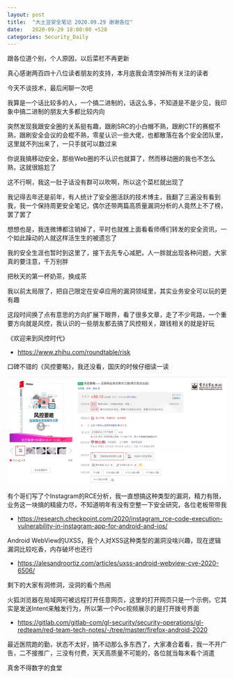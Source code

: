 ```yaml
---
layout: post
title:  "大土豆安全笔记 2020.09.29 谢谢各位"
date:   2020-09-29 18:00:00 +520
categories: Security_Daily
---
```


跟各位道个别，个人原因，以后菜栏不再更新

真心感谢两百四十八位读者朋友的支持，本月底我会清空掉所有关注的读者

今天不谈技术，最后闲聊一次吧

我算是一个话比较多的人，一个搞二进制的，话这么多，不知道是不是少见，我印象中搞二进制的朋友大多都比较内向

突然发现我跟安全圈的关系挺有趣，跟刷SRC的小白帽不熟，跟刷CTF的赛棍不熟，跟刷安全会议的会棍不熟，零星认识一些大佬，也都散落在各个安全团队里，这里就不列出来了，一只手就可以数过来

你说我搞移动安全，那些Web圈的不认识也就算了，然而移动圈的我也不怎么熟，这就很尴尬了

这不行啊，我这一肚子话没有群可以吹啊，所以这个菜栏就出现了

我记得去年还是前年，有人统计了安全圈活跃的技术博主，我翻了三遍没有看到我，我一个保持周更安全笔记，偶尔还带两篇高质量漏洞分析的人竟然上不了榜，罢了罢了

想想也是，我连微博都注销掉了，平时也就推上面看看师傅们转发的安全资讯，一个如此躁动的人就这样活生生的被遗忘了

我的安全生涯也暂时到这里了，接下去先专心减肥，人一胖就出现各种问题，大家真的要注意，千万别胖

把秋天的第一杯奶茶，换成茶

我以前太局限了，把自己限定在安卓应用的漏洞领域里，其实业务安全可以玩的更有趣

这段时间换了点有意思的方向扩展下眼界，看了很多文章，走了不少弯路，一个重要方向就是风控，我认识的一些朋友都去搞了风控相关，跟钱相关的就是好玩

《欢迎来到风控时代》
- https://www.zhihu.com/roundtable/risk

口碑不错的《风控要略》，我还没看，国庆的时候仔细读一读

![IMAGE](/assets/resources/A2AEDB0CAF13C09AF7D753E3A8786FA6.jpg)

有个哥们写了个Instagram的RCE分析，我一直想搞这种类型的漏洞，精力有限，业务这一块搞的精疲力尽，不知道明年有没有空整一下安全研究，各位老板带带我
- https://research.checkpoint.com/2020/instagram_rce-code-execution-vulnerability-in-instagram-app-for-android-and-ios/

Android WebView的UXSS，我个人对XSS这种类型的漏洞没啥兴趣，现在逻辑漏洞比较吃香，内存破坏也还行
- https://alesandroortiz.com/articles/uxss-android-webview-cve-2020-6506/

剩下的大家有洞修洞，没洞的看个热闹

火狐浏览器在局域网可被远程打开任意网页，这里的打开网页只是一个示例，它其实是发送Intent来触发行为，所以第一个Poc视频展示的是打开拨号界面​
- https://gitlab.com/gitlab-com/gl-security/security-operations/gl-redteam/red-team-tech-notes/-/tree/master/firefox-android-2020

最近医院跑的勤，状态不太好，搞不动那么多东西了，大家凑合着看，我一不开广告，二不接推广，三没有付费，天天高质量不可能的，各位就当每末看个消遣

真舍不得数字的食堂